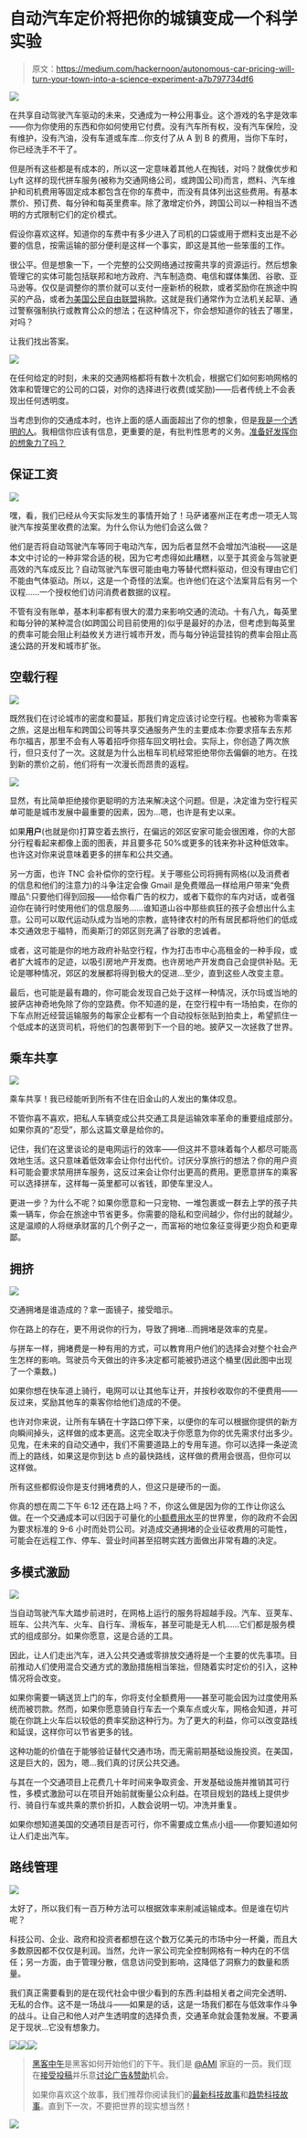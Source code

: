 # 自动汽车定价将把你的城镇变成一个科学实验

> 原文：<https://medium.com/hackernoon/autonomous-car-pricing-will-turn-your-town-into-a-science-experiment-a7b797734df6>

![](img/8111f09a5476e24b72e4b290fef6b00a.png)

在共享自动驾驶汽车驱动的未来，交通成为一种公用事业。这个游戏的名字是效率——你为你使用的东西和你如何使用它付费。没有汽车所有权，没有汽车保险，没有维护，没有汽油，没有车道或车库…你支付了从 A 到 B 的费用，当你下车时，你已经洗手不干了。

但是所有这些都是有成本的，所以这一定意味着其他人在掏钱，对吗？就像优步和 Lyft 这样的现代拼车服务(被称为交通网络公司，或跨国公司)而言，燃料、汽车维护和司机费用等固定成本都包含在你的车费中，而没有具体列出这些费用。有基本票价、预订费、每分钟和每英里费率。除了激增定价外，跨国公司以一种相当不透明的方式限制它们的定价模式。

假设你喜欢这样。知道你的车费中有多少进入了司机的口袋或用于燃料支出是不必要的信息，按需运输的部分便利是这样一个事实，即这是其他一些笨蛋的工作。

很公平。但是想象一下，一个完整的公交网络通过按需共享的资源运行。然后想象管理它的实体可能包括联邦和地方政府、汽车制造商、电信和媒体集团、谷歌、亚马逊等。仅仅是调整你的票价就可以支付一座新桥的税款，或者奖励你在旅途中购买的产品，或者[为美国公民自由联盟](http://thehill.com/blogs/blog-briefing-room/news/316729-lyft-will-donate-1-million-to-aclu-after-trump-immigration-ban)捐款。这就是我们通常作为立法机关起草、通过警察强制执行或教育公众的想法；在这种情况下，你会想知道你的钱去了哪里，对吗？

让我们找出答案。

![](img/fdf931bd608688c050d4a861fa718c98.png)

在任何给定的时刻，未来的交通网格都将有数十次机会，根据它们如何影响网格的效率和管理它的公司的口袋，对你的选择进行收费(或奖励)——后者传统上不会表现出任何透明度。

当考虑到你的交通成本时，也许上面的感人画面超出了你的想象，但是[我是一个透明的人](/@mitchturck/privacy-is-the-enemy-of-progress-b8a813a27c1e#.ootcjncv4)。我相信你应该有信息，更重要的是，有批判性思考的义务。[准备好发挥你的想象力了吗？](https://www.youtube.com/watch?v=5OSwBK6CdVw)

## 保证工资

![](img/b1c3f866487460dac37e2edd2b6afcb9.png)

嘿，看，我们已经从今天实际发生的事情开始了！马萨诸塞州正在考虑一项无人驾驶汽车按英里收费的法案。为什么你认为他们会这么做？

他们是否将自动驾驶汽车等同于电动汽车，因为后者显然不会增加汽油税——这是本文中讨论的一种非常合适的税，因为它考虑得如此糟糕，以至于其资金与驾驶更高效的汽车成反比？自动驾驶汽车很可能由电力等替代燃料驱动，但没有理由它们不能由气体驱动。所以，这是一个奇怪的法案。也许他们在这个法案背后有另一个议程……一个授权他们访问消费者数据的议程。

不管有没有账单，基本利率都有很大的潜力来影响交通的流动。十有八九，每英里和每分钟的某种混合(如跨国公司目前使用的)似乎是最好的办法，但考虑到每英里的费率可能会阻止利益攸关方进行城市开发，而与每分钟运营挂钩的费率会阻止高速公路的开发和城市扩张。

## 空载行程

![](img/7d954d5d0e32539cd2daa5f302e1daf9.png)

既然我们在讨论城市的密度和蔓延，那我们肯定应该讨论空行程。也被称为零乘客之旅，这是出租车和跨国公司等共享交通服务产生的主要成本:你要求搭车去东邦布尔福吉，那里不会有人等着招呼你搭车回文明社会。实际上，你创造了两次旅行，但只支付了一次。这就是为什么出租车司机经常拒绝带你去偏僻的地方。在找到新的票价之前，他们将有一次漫长而昂贵的返程。

![](img/af319feeb1fccbfbc495aa31a5561dc6.png)

显然，有比简单拒绝接你更聪明的方法来解决这个问题。但是，决定谁为空行程买单可能是城市发展中最重要的因素，因为…嗯，也许是有史以来。

如果**用户**(也就是你)打算空着去旅行，在偏远的郊区安家可能会很困难，你的大部分行程看起来都像上面的图表，并且要多花 50%或更多的钱来弥补这种低效率。也许这对你来说意味着更多的拼车和公共交通。

另一方面，也许 TNC 会补偿你的空行程。关于哪些公司将拥有网格(以及消费者的信息和他们的注意力)的斗争注定会像 Gmail 是免费赠品一样给用户带来“免费赠品”:只要他们得到回报——给你看广告的权力，或者下载你的车内对话，或者强迫你在骑行时使用他们的信息服务……谁知道山谷中那些疯狂的孩子会想出什么主意。公司可以取代运动队成为当地的宗教，底特律农村的所有居民都将他们的低成本交通效忠于福特，而奥斯汀的郊区则充满了谷歌的忠诚者。

或者，这可能是你的地方政府补贴空行程，作为打击市中心高租金的一种手段，或者扩大城市的足迹，以吸引房地产开发商。也许房地产开发商自己会提供补贴。无论是哪种情况，郊区的发展都将得到极大的促进…至少，直到这些人改变主意。

最后，也可能是最有趣的，你可能会发现自己处于这样一种情况，沃尔玛或当地的披萨店神奇地免除了你的空路费。你不知道的是，在空行程中有一场拍卖，在你的下车点附近经营运输服务的每家企业都有一个自动投标张贴到拍卖上，希望抓住一个低成本的送货司机，将他们的包裹带到下一个目的地。披萨又一次拯救了世界。

## 乘车共享

![](img/ee221ef1b755109156bc0b331261060b.png)

乘车共享！我已经能听到所有不住在旧金山的人发出的集体叹息。

不管你喜不喜欢，把私人车辆变成公共交通工具是运输效率革命的重要组成部分。如果你真的“忍受”，那么这篇文章是给你的。

记住，我们在这里谈论的是电网运行的效率——但这并不意味着每个人都尽可能高效地生活。这只意味着低效率会让你付出代价。讨厌分享旅行的想法？你的用户资料可能会要求禁用拼车服务，这反过来会让你付出更高的费用。更愿意拼车的乘客可以选择拼车，这样每一英里都可以省钱，即使车里没人。

更进一步？为什么不呢？如果你愿意和一只宠物、一堆包裹或一群去上学的孩子共乘一辆车，你会在旅途中节省更多。你需要的隐私和空间越少，你付出的就越少。这是温顺的人将继承财富的几个例子之一，而富裕的地位象征变得更少抱负和更卑鄙。

## 拥挤

![](img/022c3102f6be4b9edd1c77e1ce3029dd.png)

交通拥堵是谁造成的？拿一面镜子，接受暗示。

你在路上的存在，更不用说你的行为，导致了拥堵…而拥堵是效率的克星。

与拼车一样，拥堵费是一种有用的方式，可以教育用户他们的选择会对整个社会产生怎样的影响。驾驶员今天做出的许多决定都可能被扔进这个桶里(因此图中出现了一个乘数。)

如果你想在快车道上骑行，电网可以让其他车让开，并按秒收取你的不便费用——反过来，奖励其他车的乘客你给他们造成的不便。

也许对你来说，让所有车辆在十字路口停下来，以便你的车可以根据你提供的新方向瞬间掉头，这样做的成本更高。这完全取决于你愿意为你的优先需求付出多少。见鬼，在未来的自动交通中，我们不需要道路上的专用车道。你可以选择一条逆流而上的路线，如果这是你到达 b 点的最快路线，这样做的费用会很高，但你可以这样做。

所有这些都假设你是支付拥堵费的人，但这只是硬币的一面。

你真的想在周二下午 6:12 还在路上吗？不，你这么做是因为你的工作让你这么做。在一个交通成本可以归因于可量化的[小额费用水平](/@mitchturck/uber-surge-pricing-and-the-future-of-human-behavior-fcbcfe4e287d#.58cekuapl)的世界里，你的政府不会因为要求标准的 9-6 小时而处罚公司。对造成交通拥堵的企业征收费用的可能性，可能会在远程工作、停车、营业时间甚至招聘实践方面做出非常有趣的决定。

## 多模式激励

![](img/5f3d7ea6e1c9d6c09df3ade497092c84.png)

当自动驾驶汽车大踏步前进时，在网格上运行的服务将超越手段。汽车、豆荚车、班车、公共汽车、火车、自行车、滑板车，甚至可能是无人机……它们都是服务模式的组成部分。如果你愿意，这是合适的工具。

因此，让人们走出汽车，进入公共交通或零排放交通将是一个主要的优先事项。目前推动人们使用混合交通方式的激励措施相当笨拙，但随着实时定价的引入，这种情况将会改变。

如果你需要一辆送货上门的车，你将支付全额费用——甚至可能会因为过度使用系统而被罚款。然而，如果你愿意骑自行车去一个乘车点或火车，网格会知道，并可能在你跳上火车后以较低的费率奖励这种行为。为了更大的利益，你可以改变路线和延误，这样你可以节省更多的钱。

这种功能的价值在于能够验证替代交通市场，而无需前期基础设施投资。在美国，这是巨大的，因为，嗯…我们真的讨厌公共交通。

与其在一个交通项目上花费几十年时间来争取资金、开发基础设施并推销其可行性，多模式激励可以在项目开始前就衡量公众利益。在项目规划的路线上提供步行、骑自行车或共乘的票价折扣，人数会说明一切。冲洗并重复。

如果你想知道美国的交通项目是否可行，你不需要成立焦点小组——你要知道如何让人们走出汽车。

## 路线管理

![](img/fd08d82ff0bfe4b895bbf0a14bde90da.png)

太好了，所以我们有一百万种方法可以根据效率来削减运输成本。但是谁在切片呢？

科技公司、企业、政府和投资者都想在这个数万亿美元的市场中分一杯羹，而且大多数原因都不仅仅是利润。当然，允许一家公司完全控制网格有一种内在的不信任；另一方面，由于管理分散，信息访问受到影响，这降低了洞察力的数量和质量。

我们真正需要看到的是在现代社会中很少看到的东西:利益相关者之间完全透明、无私的合作。这不是一场战斗——如果是的话，这是一场我们都在与低效率作斗争的战斗。让自己和他人对产生透明度的选择负责，交通革命就会蓬勃发展。不要满足于现状…它没有想象力。

[![](img/50ef4044ecd4e250b5d50f368b775d38.png)](http://bit.ly/HackernoonFB)[![](img/979d9a46439d5aebbdcdca574e21dc81.png)](https://goo.gl/k7XYbx)[![](img/2930ba6bd2c12218fdbbf7e02c8746ff.png)](https://goo.gl/4ofytp)

> [黑客中午](http://bit.ly/Hackernoon)是黑客如何开始他们的下午。我们是 [@AMI](http://bit.ly/atAMIatAMI) 家庭的一员。我们现在[接受投稿](http://bit.ly/hackernoonsubmission)并乐意[讨论广告&赞助](mailto:partners@amipublications.com)机会。
> 
> 如果你喜欢这个故事，我们推荐你阅读我们的[最新科技故事](http://bit.ly/hackernoonlatestt)和[趋势科技故事](https://hackernoon.com/trending)。直到下一次，不要把世界的现实想当然！

![](img/be0ca55ba73a573dce11effb2ee80d56.png)